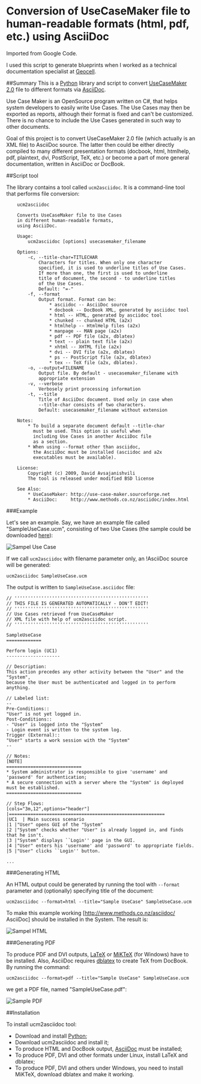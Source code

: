 # Conversion of UseCaseMaker file to human-readable formats (html, pdf, etc.) using AsciiDoc

Imported from Google Code.

I used this script to generate blueprints when I worked as a technical
documentation specialist at [Geocell](http://geocell.ge).

##Summary
This is a [Python](http://www.python.org) library and script to convert
[UseCaseMaker 2.0](http://use-case-maker.sourceforge.net/) file to different formats
via [AsciiDoc](http://asciidoc.org).

Use Case Maker is an OpenSource program written on C#, that helps
system developers to easily write Use Cases. The Use Cases may then
be exported as reports, although their format is fixed and can't be
customized. There is no chance to include the Use Cases generated
in such way to other documents.

Goal of this project is to convert UseCaseMaker 2.0 file (which actually
is an XML file) to AsciiDoc source. The latter then could be either
directly compiled to many different presentation formats (docbook,
html, htmlhelp, pdf, plaintext, dvi, PostScript, TeX, etc.) or become
a part of more general documentation, written in AsciiDoc or DocBook.

##Script tool

The library contains a tool called `ucm2asciidoc`. It is a command-line
tool that performs file conversion:

```
    ucm2asciidoc 

    Converts UseCaseMaker file to Use Cases
    in different human-readable formats,
    using AsciiDoc.

    Usage:
        ucm2asciidoc [options] usecasemaker_filename
        
    Options:
        -c, --title-char=TITLECHAR
            Characters for titles. When only one character
            specified, it is used to underline titles of Use Cases.
            If more than one, the first is used to underline
            title of document, the second - to underline titles
            of the Use Cases.
            Default: "=-"
        -f, --format
            Output format. Format can be:
                * asciidoc -- AsciiDoc source
                * docbook -- DocBook XML, generated by asciidoc tool
                * html -- HTML, generated by asciidoc tool
                * chunked -- chunked HTML (a2x)
                * htmlhelp -- HtmlHelp files (a2x)
                * manpage -- MAN page (a2x)
                * pdf -- PDF file (a2x, dblatex)
                * text -- plain text file (a2x)
                * xhtml -- XHTML file (a2x)
                * dvi -- DVI file (a2x, dblatex)
                * ps -- PostScript file (a2x, dblatex)
                * tex -- TeX file (a2x, dblatex).
        -o, --output=FILENAME
            Output file. By default - usecasemaker_filename with
            appropriate extension
        -v, --verbose
            Verbosely print processing information
        -t, --title
            Title of AsciiDoc document. Used only in case when
            --title-char consists of two characters.
            Default: usecasemaker_filename without extension
            
    Notes:
        * To build a separate document default --title-char
          must be used. This option is useful when
          including Use Cases in another AsciiDoc file
          as a section.
        * When using --format other than asciidoc,
          the AsciiDoc must be installed (asciidoc and a2x
          executables must be available).

    License:
        Copyright (c) 2009, David Avsajanishvili
        The tool is released under modified BSD license

    See Also:
        * UseCaseMaker: http://use-case-maker.sourceforge.net
        * AsciiDoc:     http://www.methods.co.nz/asciidoc/index.html

```





###Example

Let's see an example. Say, we have an example file called
"SampleUseCase.ucm", consisting
of two Use Cases (the sample could be downloaded
[here](https://github.com/avsd/ucm2asciidoc/blob/master/samples/SampleUseCase.ucm)):

![Sampel Use Case](samples/SampleUseCase3.png)

If we call `ucm2asciidoc` with filename parameter only,
an !AsciiDoc source will be generated:


    ucm2asciidoc SampleUseCase.ucm


The output is written to `SampleUseCase.asciidoc` file:

```
// ''''''''''''''''''''''''''''''''''''''''''''''''''
// THIS FILE IS GENERATED AUTOMATICALLY - DON'T EDIT!
// ''''''''''''''''''''''''''''''''''''''''''''''''''
// Use Cases retrieved from UseCaseMaker
// XML file with help of ucm2asciidoc script.
// ''''''''''''''''''''''''''''''''''''''''''''''''''

SampleUseCase
=============

Perform login (UC1) 
--------------------

// Description:
This action precedes any other activity between the "User" and the "System",
because the User must be authenticated and logged in to perform anything.

// Labeled list:
--
Pre-Conditions:: 
"User" is not yet logged in.
Post-Conditions:: 
- "User" is logged into the "System"
- Login event is written to the system log.
Trigger (External):: 
"User" starts a work session with the "System"
--

// Notes:
[NOTE]
============================
* System administrator is responsible to give 'username' and 'password' for authentication;
* A secure connection with a server where the "System" is deployed must be established.
============================

// Step Flows:
[cols="3m,12",options="header"]
|==========================================================
|UC1  | Main success scenario
|1 |"User" opens GUI of the "System"
|2 |"System" checks whether "User" is already logged in, and finds that he isn't.
|3 |"System" displays ``Login'' page in the GUI.
|4 |"User" enters his 'username' and 'password' to appropriate fields.
|5 |"User" clicks ``Login'' button.

...
```


###Generating HTML

An HTML output could be generated by running the tool with
`--format` parameter and (optionally) specifying title of the
document:


    ucm2asciidoc --format=html --title="Sample UseCase" SampleUseCase.ucm


To make this example working [http://www.methods.co.nz/asciidoc/ AsciiDoc]
should be installed in the System. The result is:

![Sampel HTML](samples/SampleUseCase5-html.png)


###Generating PDF

To produce PDF and DVI outputs, [LaTeX](http://www.latex-project.org/) or 
[MiKTeX](http://miktex.org/) (for Windows) have to
be installed. Also, AsciiDoc requires [dblatex](http://dblatex.sourceforge.net/)
to create TeX from DocBook. By running the command:


    ucm2asciidoc --format=pdf --title="Sample UseCase" SampleUseCase.ucm


we get a PDF file, named "SampleUseCase.pdf":

![Sample PDF](samples/SampleUseCase5-pdf.png)

##Installation

To install ucm2asciidoc tool:

 * Download and install [Python](http://www.python.org/download/);
 * Download ucm2asciidoc and install it;
 * To produce HTML and DocBook output, [AsciiDoc](http://asciidoc.org) must be installed;
 * To produce PDF, DVI and other formats under Linux, install LaTeX and dblatex;
 * To produce PDF, DVI and others under Windows, you need to install MiKTeX, download dblatex and make it working.
